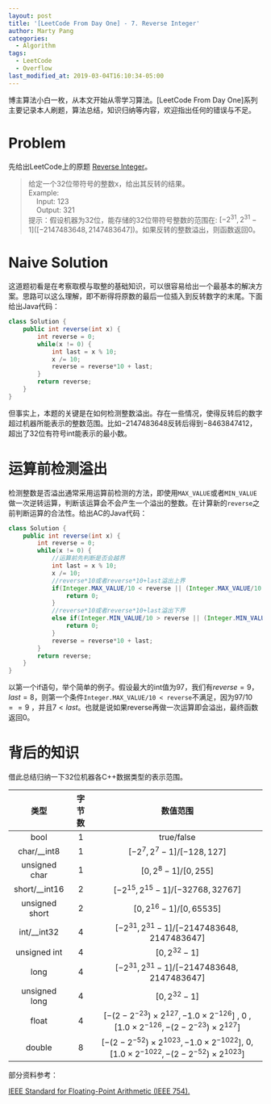 ```yaml
---
layout: post
title: '[LeetCode From Day One] - 7. Reverse Integer'
author: Marty Pang
categories: 
  - Algorithm
tags: 
  - LeetCode
  - Overflow
last_modified_at: 2019-03-04T16:10:34-05:00
---
```


博主算法小白一枚，从本文开始从零学习算法。[LeetCode From Day One]系列主要记录本人刷题，算法总结，知识归纳等内容，欢迎指出任何的错误与不足。

# Problem

先给出LeetCode上的原题 [Reverse Integer](https://leetcode.com/problems/reverse-integer/description/)。

> 给定一个32位带符号的整数x，给出其反转的结果。  
> Example:  
&nbsp; &nbsp; Input: 123   
&nbsp; &nbsp; Output: 321  
> 提示：假设机器为32位，能存储的32位带符号整数的范围在: $[-2^{31}, 2^{31}-1]$($[-2147483648, 2147483647]$)。如果反转的整数溢出，则函数返回0。  

# Naive Solution

这道题初看是在考察取模与取整的基础知识，可以很容易给出一个最基本的解决方案。思路可以这么理解，即不断得将原数的最后一位插入到反转数字的末尾。下面给出Java代码：

```java
class Solution {
    public int reverse(int x) {
        int reverse = 0;
        while(x != 0) {
            int last = x % 10;
            x /= 10;
            reverse = reverse*10 + last;
        }
        return reverse;
    }
}
```

但事实上，本题的关键是在如何检测整数溢出。存在一些情况，使得反转后的数字超过机器所能表示的整数范围。比如$-2147483648$反转后得到$-8463847412$，超出了32位有符号int能表示的最小数。

# 运算前检测溢出

检测整数是否溢出通常采用运算前检测的方法，即使用`MAX_VALUE`或者`MIN_VALUE`做一次逆转运算，判断该运算会不会产生一个溢出的整数。在计算新的`reverse`之前判断运算的合法性。给出AC的Java代码：

```java
class Solution {
    public int reverse(int x) {
        int reverse = 0;
        while(x != 0) {
            //运算前先判断是否会越界
            int last = x % 10;
            x /= 10;
            //reverse*10或者reverse*10+last溢出上界
            if(Integer.MAX_VALUE/10 < reverse || (Integer.MAX_VALUE/10 == reverse && 7 < last)) {
                return 0;
            }
            //reverse*10或者reverse*10+last溢出下界
            else if(Integer.MIN_VALUE/10 > reverse || (Integer.MIN_VALUE/10 == reverse && -8 > last)) {
                return 0;
            }
            reverse = reverse*10 + last;
        }
        return reverse;
    }
}
```

以第一个if语句，举个简单的例子。假设最大的int值为97，我们有$reverse=9$，$last=8$，则第一个条件`Integer.MAX_VALUE/10 < reverse`不满足，因为$97/10==9$ ，并且$7<last$。也就是说如果reverse再做一次运算即会溢出，最终函数返回0。

# 背后的知识

借此总结归纳一下32位机器各C++数据类型的表示范围。

| 类型 | 字节数 |  数值范围  |
| :--: | :----: | :--------: |
| bool |   1    | true/false |
| char/__int8 |   1    |    $[-2^7, 2^7-1]$/$[-128, 127]$    |
| unsigned char | 1 | $[0, 2^8-1]$/$[0, 255]$ |
| short/__int16 | 2 | $[-2^{15}, 2^{15}-1]$/$[-32768, 32767]$ |
| unsigned short | 2 | $[0, 2^{16}-1]$/$[0, 65535]$ |
| int/__int32 | 4 | $[-2^{31}, 2^{31}-1]$/$[-2147483648, 2147483647]$ |
| unsigned int | 4 | $[0, 2^{32}-1]$ |
| long | 4 | $[-2^{31}, 2^{31}-1]$/$[-2147483648, 2147483647]$ |
| unsigned long | 4 | $[0, 2^{32}-1]$ |
| float | 4 | $[-(2-2^{-23}) \times 2^{127}, -1.0 \times 2^{-126}]$ ,  $0$ , $[1.0 \times 2^{-126}, -(2-2^{-23}) \times 2^{127}]$ |
| double | 8 | $[-(2-2^{-52}) \times 2^{1023}, -1.0 \times 2^{-1022}]$, $0$, $[1.0 \times 2^{-1022}, -(2-2^{-52}) \times 2^{1023}]$ |

部分资料参考：

[IEEE Standard for Floating-Point Arithmetic (IEEE 754).](https://en.wikipedia.org/wiki/IEEE_754)